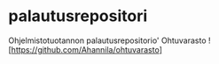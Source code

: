 # palautusrepositori
Ohjelmistotuotannon palautusrepositorio'
Ohtuvarasto ![https://github.com/Ahannila/ohtuvarasto]
